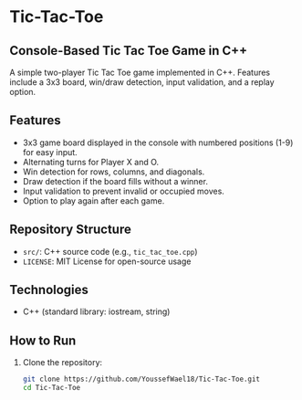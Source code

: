 # Tic-Tac-Toe

## Console-Based Tic Tac Toe Game in C++

 A simple two-player Tic Tac Toe game implemented in C++. Features include a 3x3 board, win/draw detection, input validation, and a replay option.

## Features
- 3x3 game board displayed in the console with numbered positions (1-9) for easy input.
- Alternating turns for Player X and O.
- Win detection for rows, columns, and diagonals.
- Draw detection if the board fills without a winner.
- Input validation to prevent invalid or occupied moves.
- Option to play again after each game.

## Repository Structure
- `src/`: C++ source code (e.g., `tic_tac_toe.cpp`)
- `LICENSE`: MIT License for open-source usage

## Technologies
- C++ (standard library: iostream, string)

## How to Run
1. Clone the repository:
   ```bash
   git clone https://github.com/YoussefWael18/Tic-Tac-Toe.git
   cd Tic-Tac-Toe

